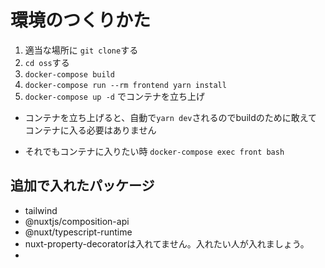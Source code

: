 
# 環境のつくりかた

1. 適当な場所に `git clone`する
2. `cd oss`する
4. `docker-compose build`
5. `docker-compose run --rm frontend yarn install`
6. `docker-compose up -d` でコンテナを立ち上げ

- コンテナを立ち上げると、自動で`yarn dev`されるのでbuildのために敢えてコンテナに入る必要はありません

- それでもコンテナに入りたい時
`docker-compose exec front bash`

## 追加で入れたパッケージ
- tailwind
- @nuxtjs/composition-api
- @nuxt/typescript-runtime
- nuxt-property-decoratorは入れてません。入れたい人が入れましょう。
- 